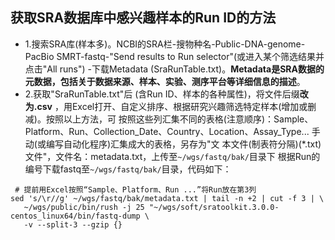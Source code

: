 ## 获取SRA数据库中感兴趣样本的Run ID的方法
+ 1.搜索SRA库(样本多)。NCBI的SRA栏-搜物种名-Public-DNA-genome-PacBio SMRT-fastq-"Send results to Run selector"(或进入某个筛选结果并点击"All runs")
-下载Metadata (SraRunTable.txt)。**Metadata是SRA数据的元数据，包括关于数据来源、样本、实验、测序平台等详细信息的描述**。
+ 2.获取"SraRunTable.txt"后 (含Run ID、样本的各种属性)，将文件后缀**改为.csv** ，用Excel打开、自定义排序、根据研究兴趣筛选特定样本(增加或删减)。按照以上方法，可
按照这些列汇集不同的表格(注意顺序)：Sample、Platform、Run、Collection_Date、Country、Location、Assay_Type... 手动(或编写自动化程序)汇集成大的表格，另存为"文
本文件(制表符分隔)(*.txt)文件"，文件名：metadata.txt，上传至`~/wgs/fastq/bak/`目录下
 根据Run的编号下载fastq至`~/wgs/fastq/bak/`目录，代码如下：
~~~
 # 提前用Excel按照“Sample、Platform、Run ...”将Run放在第3列
sed 's/\r//g' ~/wgs/fastq/bak/metadata.txt | tail -n +2 | cut -f 3 | \
   ~/wgs/public/bin/rush -j 25 "~/wgs/soft/sratoolkit.3.0.0-centos_linux64/bin/fastq-dump \
   -v --split-3 --gzip {}
~~~
